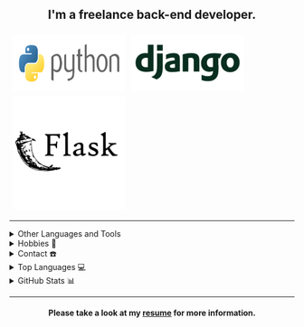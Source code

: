 <!DOCTYPE html>
<html lang="en">
  
<head>
  <meta charset="UTF-8">
  <meta name="viewport" content="width=device-width, initial-scale=1.0">
</head>
  
<body>
  <div align="center">
    <span>
      <h2>I'm a freelance back-end developer.</h2>
    </span>
    <div style="display: flex; flex-wrap: wrap;">
      <img src="https://github.com/soheilmpa/soheilmpa/blob/main/icons/python.svg" style="width: 100%; max-width: 200px; margin: 5px;">
      <img src="https://github.com/soheilmpa/soheilmpa/blob/main/icons/django.svg" style="width: 100%; max-width: 200px; margin: 5px;">
      <img src="https://github.com/soheilmpa/soheilmpa/blob/main/icons/flask.svg" style="width: 100%; max-width: 200px; margin: 5px;">
    </div>
  </div>
  
  <hr>

  <details>
    <summary>Other Languages and Tools</summary>
    <div align="center">
      <p>
        <img src="https://img.shields.io/badge/linkedin-%231DA1F2.svg?style=for-the-badge&logo=linkedin&logoColor=white" height="30">
        <img src="https://img.shields.io/badge/linkedin-%231DA1F2.svg?style=for-the-badge&logo=linkedin&logoColor=white" height="30">
        <img src="https://img.shields.io/badge/linkedin-%231DA1F2.svg?style=for-the-badge&logo=linkedin&logoColor=white" height="30">
        <img src="https://img.shields.io/badge/linkedin-%231DA1F2.svg?style=for-the-badge&logo=linkedin&logoColor=white" height="30">
      </p>
    </div>
  </details>

  <details>
    <summary>Hobbies 🧩</summary>
    <div align="center">
      <p>Listening to music (mostly instrumental)</p>
      <p>Reading psychological articles and books</p>
      <p>Explore about cybersecurity</p>
      <p>Playing strategy video games</p>
      <p>Gardening</p>
      <p>Cooking</p>
    </div>
  </details>
  
  <details>
    <summary>Contact ☎️</summary>
    <div align="center">
      <p>
        <a href="https://www.linkedin.com/in/soheil_mpa/" target="_blank">
          <img src="https://img.shields.io/badge/linkedin-%231DA1F2.svg?style=for-the-badge&logo=linkedin&logoColor=white" height="30">
        </a>
        <a href="https://t.me/soheil_mpa" target="_blank">
          <img src="" height="30">
        </a>
        <a href="soheilmohammadpor13@gmail.com" target="_blank">
          <img src="https://img.shields.io/badge/gmail-EA4335.svg?style=for-the-badge&logo=gmail&logoColor=white" height="30">
        </a>
      </p>
    </div>
  </details>

  <details>
    <summary>Top Languages 💻</summary>
    <div align="center">
      <p>
        <a href="https://github.com/soheilmpa/">
          <img src="https://github-readme-stats.vercel.app/api/top-langs/?username=soheilmpa&langs_count=6&theme=gruvbox&layout=compact&hide_border=true">
        </a>
      </p>
    </div>
  </details>

  <details>
    <summary>GitHub Stats 📊</summary>
    <div align="center">
      <p>
        <a href="https://github.com/soheilmpa/github-readme-activity-graph">
          <img src="https://github-readme-activity-graph.vercel.app/graph?username=soheilmpa&theme=github-compact&hide_border=true">
        </a>
      </p>
    </div>
  </details>
  
  <hr>
  
  <div align="center">
    <span>
      <h4>Please take a look at my <a href="https://github.com/soheilmpa/soheilmpa/blob/main/resume.pdf" target="_blank" >resume</a> for more information.</h4>
    </span>
  </div>
  
</body>

</html>


